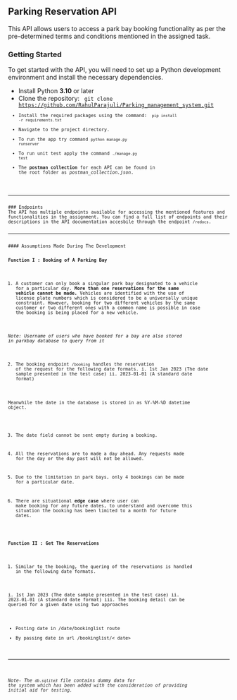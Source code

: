 ## Parking Reservation API

This API allows users to access a park bay booking functionality as per the pre-determined terms and conditions mentioned in the assigned task.


### Getting Started


To get started with the API, you will need to set up a Python development environment and install the necessary dependencies.

* Install Python **3.10** or later
* Clone the repository:
<code> git clone https://github.com/RahulParajuli/Parking_management_system.git<code>
* Install the required packages using the command: <code> pip install -r requirements.txt </code>
* Navigate to the project directory.
* To run the app try command <code>python manage.py runserver</code>
* To run unit test apply the command <code>./manage.py test</code>
* The **postman collection** for each API can be found in the root folder as *postman_collection.json*.

<hr>
### Endpoints
The API has multiple endpoints available for accessing the mentioned features and functionalities in the assignment. You can find a full list of endpoints and their descriptions in the API documentation accesbile through the endpoint <code>/redocs</code>.

<hr>
#### Assumptions Made During The Development

<b>Function I : Booking of A Parking Bay</b>

1. A customer can only book a singular park bay designated to a vehicle for a particular day. 
**More than one reservations for the same vehicle cannot be made.** Vehicles are identified with the use of license plate numbers which is considered to be a universally unique constraint. However, booking for two different vehicles by the same customer or two different ones with a common name is possible in case the booking is being placed for a new vehicle.

*Note: Username of users who have booked for a bay are also stored in parkbay database to query from it*

2. The booking endpoint <code>/booking</code> handles the reservation of the request for the following date formats. 
i. 1st Jan 2023 (The date sample presented in the test case)
ii. 2023-01-01 (A standard date format) 

Meanwhile the date in the database is stored in as %Y-%M-%D datetime object. 

3. The date field cannot be sent empty during a booking. 

4. All the reservations are to made a day ahead. Any requests made for the day or the day past will not be allowed.

5. Due to the limitation in park bays, only 4 bookings can be made for a particular date.

6. There are situational **edge case** where user can make booking for any future dates, to understand and overcome this situation the booking has been limited to a month for future dates.

<b>Function II : Get The Reservations</b>

1. Similar to the booking, the quering of the reservations is handled in the following date formats.

i. 1st Jan 2023 (The date sample presented in the test case)
ii. 2023-01-01 (A standard date format)
iii. The booking detail can be queried for a given date using two approaches
* Posting date in /date/bookinglist route
* By passing date in url /bookinglist/< date>
<hr>


 *Note- The <code>db.sqlite3</code> file contains dummy data for the system which has been added with the consideration of providing initial aid for testing.*